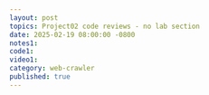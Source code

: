 ```yaml
---
layout: post
topics: Project02 code reviews - no lab section
date: 2025-02-19 08:00:00 -0800
notes1: 
code1: 
video1: 
category: web-crawler
published: true
---
```

